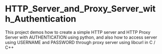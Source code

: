 # HTTP_Server_and_Proxy_Server_with_Authentication
This project demos how to create a simple HTTP server and HTTP Proxy Server with AUTHENTICATION using python, and also how to access server using USERNAME and PASSWORD through proxy server using libcurl in C / C++

